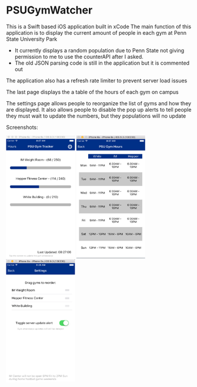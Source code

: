 # PSUGymWatcher
This is a Swift based iOS application built in xCode
The main function of this application is to display the current amount of people in each gym at Penn State University Park
  - It currently displays a random population due to Penn State not giving permission 
    to me to use the counterAPI after I asked.
  - The old JSON parsing code is still in the application but it is commented out
  
The application also has a refresh rate limiter to prevent server load issues

The last page displays the a table of the hours of each gym on campus

The settings page allows people to reorganize the list of gyms and how they are displayed. It also allows people to disable
the pop up alerts to tell people they must wait to update the numbers, but they populations will no update


Screenshots:

<img src="/Screenshots/GymAttendance.png?raw=true" width="187" height="334" />
<img src="/Screenshots/GymSchedule.png?raw=true" width="187" height="334" />
<img src="/Screenshots/SettingsPage.png?raw=true" width="187" height="334" />



